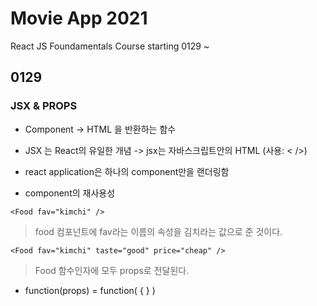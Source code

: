 # Movie App 2021

React JS Foundamentals Course
starting 0129 ~

## 0129
### JSX & PROPS
* Component -> HTML 을 반환하는 함수 
* JSX 는 React의 유일한 개념
-> jsx는 자바스크립트안의 HTML (사용: < />)

* react application은 하나의 component만을 랜더링함
* component의 재사용성 
```
<Food fav="kimchi" />
```
> food 컴포넌트에 fav라는 이름의 속성을 김치라는 값으로 준 것이다.
```
<Food fav="kimchi" taste="good" price="cheap" />
```
> Food 함수인자에 모두 props로 전달된다.
* function(props) = function( { } )
